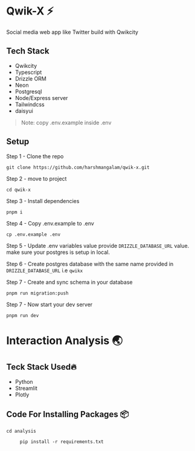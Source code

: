 # Qwik-X ⚡️

Social media web app like Twitter build with Qwikcity

## Tech Stack

- Qwikcity
- Typescript
- Drizzle ORM
- Neon
- Postgresql
- Node/Express server
- Tailwindcss
- daisyui

> Note: copy .env.example inside .env

## Setup

Step 1 - Clone the repo

```shell
git clone https://github.com/harshmangalam/qwik-x.git
```

Step 2 - move to project

```shell
cd qwik-x
```

Step 3 - Install dependencies

```shell
pnpm i
```

Step 4 - Copy .env.example to .env

```shell
cp .env.example .env
```

Step 5 - Update .env variables value
provide `DRIZZLE_DATABASE_URL` value. make sure your postgres is setup in local.

Step 6 - Create postgres database with the same name provided in `DRIZZLE_DATABASE_URL` i.e `qwikx`

Step 7 - Create and sync schema in your database

```shell
pnpm run migration:push
```

Step 7 - Now start your dev server

```shell
pnpm run dev
```

# Interaction Analysis 🌏

## Teck Stack Used🔥

- Python
- Streamlit
- Plotly

## Code For Installing Packages 📦

```shell
cd analysis
```

```shell
     pip install -r requirements.txt
```
